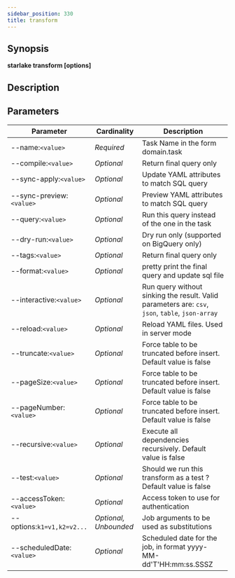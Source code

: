 ```yaml
---
sidebar_position: 330
title: transform
---
```



## Synopsis

**starlake transform [options]**

## Description


## Parameters

Parameter|Cardinality|Description
---|---|---
--name:`<value>`|*Required*|Task Name in the form domain.task
--compile:`<value>`|*Optional*|Return final query only
--sync-apply:`<value>`|*Optional*|Update YAML attributes to match SQL query
--sync-preview:`<value>`|*Optional*|Preview YAML attributes to match SQL query
--query:`<value>`|*Optional*|Run this query instead of the one in the task
--dry-run:`<value>`|*Optional*|Dry run only (supported on BigQuery only)
--tags:`<value>`|*Optional*|Return final query only
--format:`<value>`|*Optional*|pretty print the final query and update sql file
--interactive:`<value>`|*Optional*|Run query without sinking the result. Valid parameters are: `csv`, `json`, `table`, `json-array`
--reload:`<value>`|*Optional*|Reload YAML  files. Used in server mode
--truncate:`<value>`|*Optional*|Force table to be truncated before insert. Default value is false
--pageSize:`<value>`|*Optional*|Force table to be truncated before insert. Default value is false
--pageNumber:`<value>`|*Optional*|Force table to be truncated before insert. Default value is false
--recursive:`<value>`|*Optional*|Execute all dependencies recursively. Default value is false
--test:`<value>`|*Optional*|Should we run this transform as a test ? Default value is false
--accessToken:`<value>`|*Optional*|Access token to use for authentication
--options:`k1=v1,k2=v2...`|*Optional, Unbounded*|Job arguments to be used as substitutions
--scheduledDate:`<value>`|*Optional*|Scheduled date for the job, in format yyyy-MM-dd'T'HH:mm:ss.SSSZ